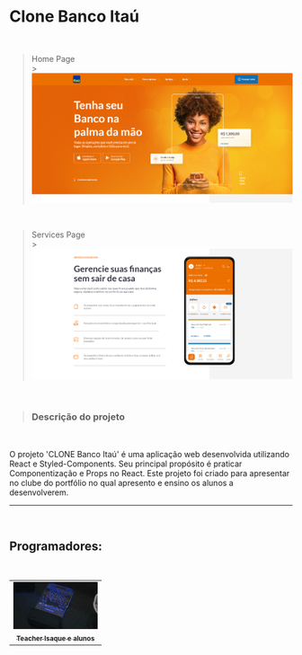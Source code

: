 <h1>Clone Banco Itaú</h1>
<br>

> Home Page
> <br> > <img src="./src/assets/home.png" alt="image-login">

<br>

> Services Page
> <br> > <img src="./src/assets/services.png" alt="image-register">

<br>

> <h3>Descrição do projeto</h3>

<br>

O projeto 'CLONE Banco Itaú' é uma aplicação web desenvolvida utilizando React e Styled-Components. Seu principal propósito é praticar Componentização e Props no React. Este projeto foi criado para apresentar no clube do portfólio no qual apresento e ensino os alunos a desenvolverem.

---

 <br>

 <h2>Programadores:</h2>

 <br>

<table>
  <tr>
      <td align="center">
          <a href="#">
                <img src="./src/assets/devclub.png" width="150px;" alt="Logo DevClub"/><br>
                <sub>
                <b>Teacher Isaque e alunos</b>
                </sub>
         </a>
      </td>
  </tr>
</table>
